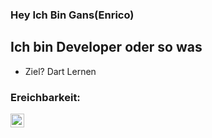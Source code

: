 ### Hey Ich Bin Gans(Enrico)

## Ich bin Developer oder so was
- Ziel? Dart Lernen

### Ereichbarkeit:
[<img align = "left" alt ="Github.com/GansGit" width = "22px" src = "https://img.icons8.com/fluency/48/000000/discord-new-logo.png">][discord]






[discord]: https://discordhub.com/profile/643149423844524033
